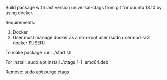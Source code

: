 Build package with last version universal-ctags from git for ubuntu 18.10 by using docker.

Requirements:
1. Docker
2. User must manage docker as a non-root user (sudo usermod -aG docker $USER)

To make package run:
./start.sh

For Install:
sudo apt install ./ctags_1-1_amd64.deb

Remove:
sudo apt purge ctags
